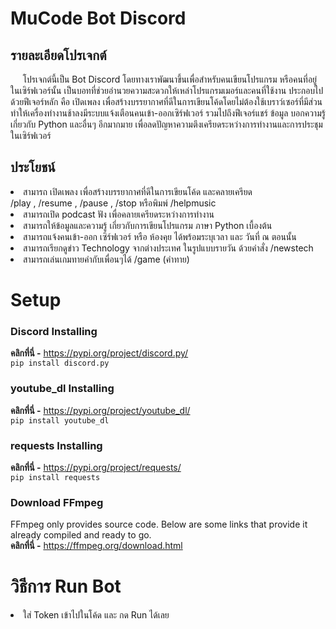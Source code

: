 # MuCode Bot Discord 

## รายละเอียดโปรเจกต์

&nbsp;&nbsp;&nbsp;&nbsp;&nbsp;โปรเจกต์นี้เป็น Bot Discord โดยทางเราพัฒนาขึ้นเพื่อสำหรับคนเขียนโปรแกรม หรือคนที่อยู่ในเซิร์ฟเวอร์นั้น เป็นบอทที่ช่วยอำนวยความสะดวกให้เหล่าโปรแกรมเมอร์และคนที่ใช้งาน ประกอบไปด้วยฟีเจอร์หลัก คือ เปิดเพลง เพื่อสร้างบรรยากาศที่ดีในการเขียนโค้ดโดยไม่ต้องใช้เบราว์เซอร์ที่มีส่วนทำให้เครื่องทำงานช้าลงมีระบบแจ้งเตือนคนเข้า-ออกเซิร์ฟเวอร์ รวมไปถึงฟีเจอร์แชร์ ข้อมูล บอกความรู้เกี่ยวกับ  Python และอื่นๆ อีกมากมาย เพื่อลดปัญหาความตึงเครียดระหว่างการทำงานและการประชุมในเซิร์ฟเวอร์

## ประโยชน์

<li>สามารถ เปิดเพลง เพื่อสร้างบรรยากาศที่ดีในการเขียนโค้ด และคลายเครียด</li>
/play , /resume , /pause , /stop หรือพิมพ์ /helpmusic

<li>สามารถเปิด podcast ฟัง เพื่อคลายเครียดระหว่างการทำงาน</li>

<li>สามารถให้ข้อมูลและความรู้ เกี่ยวกับการเขียนโปรแกรม ภาษา Python เบื้องต้น</li>

<li>สามารถแจ้งคนเข้า-ออก เซิร์ฟเวอร์ หรือ ห้องคุย ได้พร้อมระบุเวลา และ วันที่ ณ ตอนนั้น</li>

<li>สามารถเรียกดูข่าว Technology จากต่างประเทศ ในรูปแบบรายวัน ด้วยคำสั่ง /newstech</li>

<li>สามารถเล่นเกมทายคำกับเพื่อนๆได้ /game (คำทาย)</li>




# Setup
### Discord Installing <br>
**คลิกที่นี่ -** https://pypi.org/project/discord.py/ <br>
    ```pip install discord.py```

### youtube_dl Installing <br>
**คลิกที่นี่ -** https://pypi.org/project/youtube_dl/ <br>
    ```pip install youtube_dl```

### requests Installing <br>
**คลิกที่นี่ -** https://pypi.org/project/requests/ <br>
    ```pip install requests```

### Download FFmpeg <br>
FFmpeg only provides source code. Below are some links that provide it already compiled and ready to go. <br>
**คลิกที่นี่ -** https://ffmpeg.org/download.html <br>

# วิธีการ Run Bot
<li>ใส่ Token เข้าไปในโค้ด และ กด Run ได้เลย</li>

